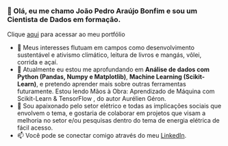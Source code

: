 <h3>👋 Olá, eu me chamo João Pedro Araújo Bonfim e sou um Cientista de Dados em formação.</h3>

 Clique [aqui](https://mooncake-jp.github.io/) para acessar ao meu portfólio

- 👀 Meus interesses flutuam em campos como desenvolvimento sustentável e ativismo climático, leitura de livros e mangás, vôlei, corrida e açaí.
- 🌱 Atualmente eu estou me aprofundando em **Análise de dados com Python (Pandas, Numpy e Matplotlib)**, **Machine Learning (Scikit-Learn)**, e pretendo aprender mais sobre outras ferramentas futuramente. Estou lendo Mãos à Obra: Aprendizado de Máquina com Scikit-Learn & TensorFlow , do autor Aurélien Géron.
- 💞️ Sou apaixonado pelo setor elétrico e todas as implicações sociais que envolvem o tema, e gostaria de colaborar em projetos que visam a melhoria no setor e/ou pesquisas dentro do tema de energia elétrica de fácil acesso.
- 📫 Você pode se conectar comigo através do meu [LinkedIn](https://www.linkedin.com/in/jo%C3%A3o-pedro-ara%C3%BAjo-bonfim-0368b723a/).
